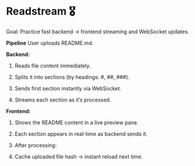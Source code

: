 # Readstream 🎖️

Goal: Practice fast backend → frontend streaming and WebSocket updates.

**Pipeline**
User uploads README.md.

**Backend:**

1. Reads file content immediately.

2. Splits it into sections (by headings: #, ##, ###).

3. Sends first section instantly via WebSocket.

4. Streams each section as it’s processed.

**Frontend:**

1. Shows the README content in a live preview pane.

2. Each section appears in real-time as backend sends it.

3. After processing:

4. Cache uploaded file hash → instant reload next time.
